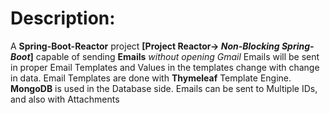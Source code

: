 # Description:
A **Spring-Boot-Reactor** project **[Project Reactor-> _Non-Blocking Spring-Boot_]** capable of sending **Emails** _without opening Gmail_
Emails will be sent in proper Email Templates and Values in the templates change with change in data. Email Templates are done with **Thymeleaf** Template Engine.
**MongoDB** is used in the Database side.
Emails can be sent to Multiple IDs, and also with Attachments
